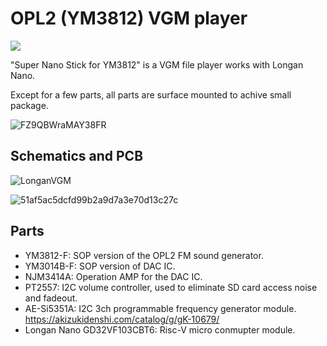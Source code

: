 # OPL2 (YM3812) VGM player

![](https://github.com/Fujix1/NanoDrive_YM3812/workflows/Build/badge.svg)

"Super Nano Stick for YM3812" is a VGM file player works with Longan Nano.

Except for a few parts, all parts are surface mounted to achive small package.

![FZ9QBWraMAY38FR](https://user-images.githubusercontent.com/13434151/184470049-42638414-974e-4dac-9a68-539ba6437c44.jpg)


## Schematics and PCB
![LonganVGM](https://user-images.githubusercontent.com/13434151/184470098-795a471a-8cc7-4e27-9ea4-83d55a54b999.svg)

![51af5ac5dcfd99b2a9d7a3e70d13c27c](https://user-images.githubusercontent.com/13434151/184470134-ca14cdb7-b4aa-41f7-9f35-dafc2144a557.png)

## Parts
- YM3812-F: SOP version of the OPL2 FM sound generator.
- YM3014B-F: SOP version of DAC IC.
- NJM3414A: Operation AMP for the DAC IC.
- PT2557: I2C volume controller, used to eliminate SD card access noise and fadeout.
- AE-Si5351A: I2C 3ch programmable frequency generator module. https://akizukidenshi.com/catalog/g/gK-10679/
- Longan Nano GD32VF103CBT6: Risc-V micro conmupter module.